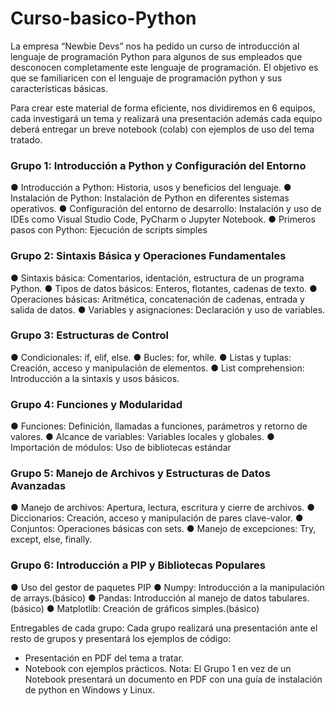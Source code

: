 # Curso-basico-Python

La empresa “Newbie Devs” nos ha pedido un curso de introducción al lenguaje de programación Python para algunos de sus empleados que desconocen completamente este lenguaje de programación. El objetivo es que se familiaricen con el lenguaje de programación python y sus características básicas. 

Para crear este material de forma eficiente, nos dividiremos en 6 equipos, cada investigará un tema y realizará una presentación además cada equipo deberá entregar un breve notebook (colab) con ejemplos de uso del tema tratado. 

### Grupo 1: Introducción a Python y Configuración del Entorno 

● Introducción a Python: Historia, usos y beneficios del lenguaje.
● Instalación de Python: Instalación de Python en diferentes sistemas operativos. 
● Configuración del entorno de desarrollo: Instalación y uso de IDEs como Visual Studio Code, PyCharm o Jupyter Notebook. 
● Primeros pasos con Python: Ejecución de scripts simples 

### Grupo 2: Sintaxis Básica y Operaciones Fundamentales 

● Sintaxis básica: Comentarios, identación, estructura de un programa Python. 
● Tipos de datos básicos: Enteros, flotantes, cadenas de texto. 
● Operaciones básicas: Aritmética, concatenación de cadenas, entrada y salida de datos. 
● Variables y asignaciones: Declaración y uso de variables. 

### Grupo 3: Estructuras de Control 

● Condicionales: if, elif, else. 
● Bucles: for, while. 
● Listas y tuplas: Creación, acceso y manipulación de elementos. ● List comprehension: Introducción a la sintaxis y usos básicos.

### Grupo 4: Funciones y Modularidad 

● Funciones: Definición, llamadas a funciones, parámetros y retorno de valores. ● Alcance de variables: Variables locales y globales. 
● Importación de módulos: Uso de bibliotecas estándar 

### Grupo 5: Manejo de Archivos y Estructuras de Datos Avanzadas 

● Manejo de archivos: Apertura, lectura, escritura y cierre de archivos. ● Diccionarios: Creación, acceso y manipulación de pares clave-valor. ● Conjuntos: Operaciones básicas con sets. 
● Manejo de excepciones: Try, except, else, finally. 

### Grupo 6: Introducción a PIP y Bibliotecas Populares 

● Uso del gestor de paquetes PIP 
● Numpy: Introducción a la manipulación de arrays.(básico) 
● Pandas: Introducción al manejo de datos tabulares. (básico) 
● Matplotlib: Creación de gráficos simples.(básico) 

Entregables de cada grupo: 
Cada grupo realizará una presentación ante el resto de grupos y presentará los ejemplos de código:
- Presentación en PDF del tema a tratar. 
- Notebook con ejemplos prácticos. 
Nota: El Grupo 1 en vez de un Notebook presentará un documento en PDF con una guía de instalación de python en Windows y Linux.


